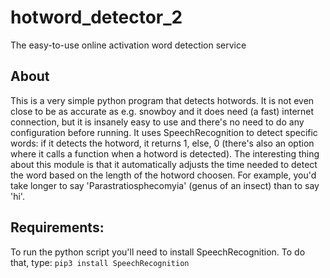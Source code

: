 # hotword_detector_2
The easy-to-use online activation word detection service

## About
This is a very simple python program that detects hotwords. It is not even close to be as accurate as e.g. snowboy and it does need (a fast) internet connection, but it is insanely easy to use and there's no need to do any configuration before running. It uses SpeechRecognition to detect specific words: if it detects the hotword, it returns 1, else, 0 (there's also an option where it calls a function when a hotword is detected). The interesting thing about this module is that it automatically adjusts the time needed to detect the word based on the length of the hotword choosen. For example, you'd take longer to say 'Parastratiosphecomyia' (genus of an insect) than to say 'hi'.

## Requirements:
To run the python script you'll need to install SpeechRecognition. To do that, type:
`pip3 install SpeechRecognition`

